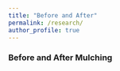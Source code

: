 ```yaml
---
title: "Before and After"
permalink: /research/
author_profile: true
---
```


### Before and After Mulching 








